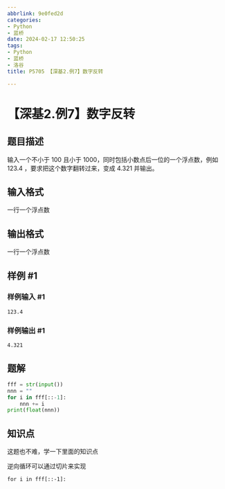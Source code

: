 ```yaml
---
abbrlink: 9e0fed2d
categories:
- Python
- 蓝桥
date: 2024-02-17 12:50:25
tags:
- Python
- 蓝桥
- 洛谷
title: P5705 【深基2.例7】数字反转

---
```


# 【深基2.例7】数字反转

## 题目描述

输入一个不小于 $100$ 且小于 $1000$，同时包括小数点后一位的一个浮点数，例如 $123.4$ ，要求把这个数字翻转过来，变成 $4.321$ 并输出。

## 输入格式

一行一个浮点数

## 输出格式

一行一个浮点数

## 样例 #1

### 样例输入 #1

```
123.4
```

### 样例输出 #1

```
4.321
```

## 题解

```py
fff = str(input())
nnn = ""
for i in fff[::-1]:
    nnn += i
print(float(nnn))

```

## 知识点

这题也不难，学一下里面的知识点

逆向循环可以通过切片来实现

```
for i in fff[::-1]:
```

